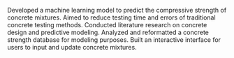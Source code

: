 Developed a machine learning model to predict the compressive strength of concrete mixtures.
Aimed to reduce testing time and errors of traditional concrete testing methods.
Conducted literature research on concrete design and predictive modeling.
Analyzed and reformatted a concrete strength database for modeling purposes.
Built an interactive interface for users to input and update concrete mixtures.
